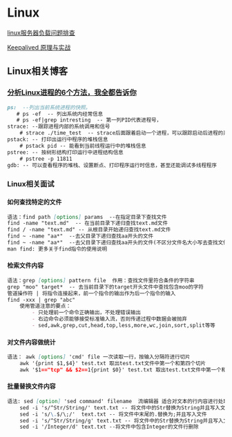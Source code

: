  # Linux
[linux服务器负载问题排查](https://www.cnblogs.com/chenfangzhi/p/9981614.html)


[Keepalived 原理与实战](https://www.cnblogs.com/christopherchan/p/12953230.html)
##
###
## Linux相关博客
### [分析Linux进程的6个方法，我全都告诉你](http://mp.weixin.qq.com/s?__biz=Mzg2NzA4MTkxNQ==&mid=2247487818&idx=3&sn=a7f1dbff16e0f2ff3aa0e5af69a62f1c&chksm=ce405a9ef937d3886a7a3eb7fce31e57ec533b18d80b12559d449ece5c49ec58563398293dd8&mpshare=1&scene=23&srcid=&sharer_sharetime=1590881539719&sharer_shareid=d812adcc01829f0f7f8fb06aea118511#rd)
```markdown
ps:  --列出当前系统进程的快照。
   # ps -ef  -- 列出系统内经常信息 
   # ps -ef|grep intresting  -- 第一列PID代表进程号，
strace: --跟踪进程内部的系统调用和信号
    # strace ./time_test  -- strace后面跟着启动一个进程，可以跟踪启动后进程的系统调用和信号
pstack: -- 打印出运行中程序的堆栈信息
    # pstack pid -- 能看到当前线程运行中的堆栈信息
pstree: -- 按树形结构打印运行中进程结构信息
    # pstree -p 11811
gdb: -- 可以查看程序的堆栈、设置断点、打印程序运行时信息，甚至还能调试多线程程序
```
### Linux相关面试
#### 如何查找特定的文件
```markdown
语法：find path [options] params  --在指定目录下查找文件
find -name "text.md"  -- 在当前目录下递归查找text.md文件
find / -name "text.md" -- 从根目录开始递归查找text.md文件
find ~ -name "aa*"  --去父目录下递归查找aa开头的文件
find ~ -name "aa*"  --去父目录下递归查找aa开头的文件(不区分文件名大小写去查找文件)
man find: 更多关于find指令的使用说明
```
#### 检索文件内容
```markdown
语法：grep [options] pattern file  作用：查找文件里符合条件的字符串
grep "moo" target*  -- 去当前目录下的target开头文件中查找包含moo的字符
管道操作符 | 将指令连接起来，前一个指令的输出作为后一个指令的输入
find -xxx | grep "abc"
    使用管道注意的要点：
        - 只处理前一个命令正确输出，不处理错误输出
        - 右边命令必须能够接受标准输入流，否则传递过程中数据会被抛弃
        - sed,awk,grep,cut,head,top,less,more,wc,join,sort,split等等
```
#### 对文件内容做统计
```markdown
语法： awk [options] 'cmd' file 一次读取一行，按输入分隔符进行切片
    awk '{print $1,$4}' test.txt 取出test.txt文件中第一个和第四个切片
    awk '$1=="tcp" && $2==1{print $0}' test.txt 取出test.txt文件中第一个和第四个切片
```
#### 批量替换文件内容
```markdown
语法: sed [option] 'sed command' filename  流编辑器 适合对文本的行内容进行处理
    sed -i 's/^Str/String/' text.txt -- 将文件中的Str替换为String并且写入文件（一行文件只替换首次出现的）
    sed -i 's/\.$/\;/'  text.txt -- 将文件中末尾的.替换为;并且写入文件
    sed -i 's/^Str/String/g' text.txt -- 将文件中的Str替换为String并且写入文件（全文替换）
    sed -i '/Integer/d' text.txt --将文件中包含Integer的文件行删除
```
##
